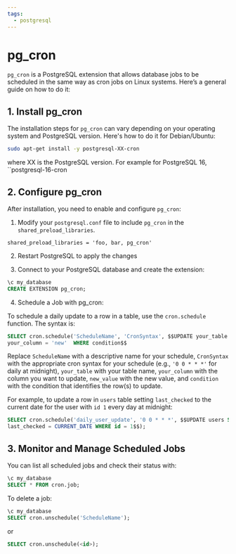 ```yaml
---
tags:
  - postgresql
---
```

# pg_cron

`pg_cron` is a PostgreSQL extension that allows database jobs to be scheduled in
the same way as cron jobs on Linux systems. Here’s a general guide on how to do
it:

## 1. Install pg_cron
The installation steps for `pg_cron` can vary depending on your operating system
and PostgreSQL version. Here's how to do it for Debian/Ubuntu:

```bash
sudo apt-get install -y postgresql-XX-cron
```

where XX is the PostgreSQL version. For example for PostgreSQL 16,
``postgresql-16-cron

## 2. Configure pg_cron
After installation, you need to enable and configure `pg_cron`:

1)  Modify your `postgresql.conf` file to include `pg_cron` in the
`shared_preload_libraries`.

```
shared_preload_libraries = 'foo, bar, pg_cron'
```
2) Restart PostgreSQL to apply the changes

3)  Connect to your PostgreSQL database and create the extension:

```SQL
\c my_database
CREATE EXTENSION pg_cron;
```

4) Schedule a Job with pg_cron:

To schedule a daily update to a row in a table, use the `cron.schedule`
function. The syntax is:
```SQL
SELECT cron.schedule('ScheduleName', 'CronSyntax', $$UPDATE your_table SET
your_column = 'new'  WHERE condition$$
```

Replace `ScheduleName` with a descriptive name for your schedule, `CronSyntax`
with the appropriate cron syntax for your schedule (e.g., `'0 0 * * *'` for
daily at midnight), `your_table` with your table name, `your_column` with the
column you want to update, `new_value` with the new value, and `condition` with
the condition that identifies the row(s) to update.

For example, to update a row in `users` table setting `last_checked` to the
current date for the user with `id 1` every day at midnight:

```SQL
SELECT cron.schedule('daily_user_update', '0 0 * * *', $$UPDATE users SET
last_checked = CURRENT_DATE WHERE id = 1$$);
```
## 3. Monitor and Manage Scheduled Jobs

You can list all scheduled jobs and check their status with:
```SQL
\c my_database
SELECT * FROM cron.job;
```

To delete a job:
```SQL
\c my_database
SELECT cron.unschedule('ScheduleName');
```
or
```SQL
SELECT cron.unschedule(<id>);
```